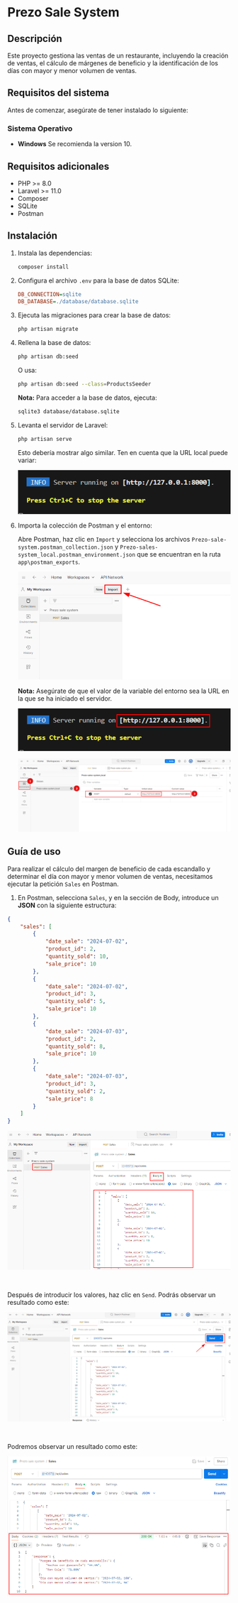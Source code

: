 # Prezo Sale System

## Descripción
Este proyecto gestiona las ventas de un restaurante, incluyendo la creación de ventas, el cálculo de márgenes de beneficio y la identificación de los días con mayor y menor volumen de ventas.

## Requisitos del sistema
Antes de comenzar, asegúrate de tener instalado lo siguiente:

### Sistema Operativo
- **Windows** Se recomienda la version 10.

## Requisitos adicionales
- PHP >= 8.0
- Laravel >= 11.0
- Composer
- SQLite
- Postman

## Instalación

1. Instala las dependencias:
    ```bash
    composer install
    ```

2. Configura el archivo `.env` para la base de datos SQLite:
    ```ini
    DB_CONNECTION=sqlite
    DB_DATABASE=./database/database.sqlite
    ```

3. Ejecuta las migraciones para crear la base de datos:
    ```bash
    php artisan migrate
    ```

4. Rellena la base de datos:
    ```bash
    php artisan db:seed
    ```

    O usa:

    ```bash
    php artisan db:seed --class=ProductsSeeder
    ```

    **Nota:** Para acceder a la base de datos, ejecuta:

    ```bash
    sqlite3 database/database.sqlite
    ```

5. Levanta el servidor de Laravel:
    ```bash
    php artisan serve
    ```

    Esto debería mostrar algo similar. Ten en cuenta que la URL local puede variar:

    ![Ejemplo de levantar el servidor](docs/images/example_raising_server.png)

6. Importa la colección de Postman y el entorno:

    Abre Postman, haz clic en `Import` y selecciona los archivos `Prezo-sale-system.postman_collection.json` y `Prezo-sales-system_local.postman_environment.json` que se encuentran en la ruta `app\postman_exports`.

    ![Botón de importación en Postman](docs/images/example_import_postman.png)

    **Nota:** Asegúrate de que el valor de la variable del entorno sea la URL en la que se ha iniciado el servidor.

    ![Ejemplo del host del servidor](docs/images/server_host.png)
        
    ![Instrucciones para modificar el valor de la variable del entorno](docs/images/instruccions_modify_variable_enviroment.png)

## Guía de uso

Para realizar el cálculo del margen de beneficio de cada escandallo y determinar el día con mayor y menor volumen de ventas, necesitamos ejecutar la petición `Sales` en Postman.

1. En Postman, selecciona `Sales`, y en la sección de Body, introduce un **JSON** con la siguiente estructura:

```JSON
{
    "sales": [
        {
            "date_sale": "2024-07-02",
            "product_id": 2,
            "quantity_sold": 10,
            "sale_price": 10
        },
        {
            "date_sale": "2024-07-02",
            "product_id": 3,
            "quantity_sold": 5,
            "sale_price": 10
        },
        {
            "date_sale": "2024-07-03",
            "product_id": 2,
            "quantity_sold": 8,
            "sale_price": 10
        },
        {
            "date_sale": "2024-07-03",
            "product_id": 3,
            "quantity_sold": 2,
            "sale_price": 8
        }
    ]
}
```

![Petición de Sales](docs/images/sales-petition.png)

&nbsp;

Después de introducir los valores, haz clic en `Send`.
Podrás observar un resultado como este:

![Botón send](docs/images/send_button_postman.png)

&nbsp;

Podremos observar un resultado como este:

![Ejemplo resultado de la petición](docs/images/example_request_result.png)